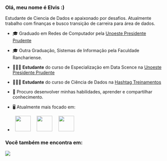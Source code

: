 ### Olá, meu nome é Elvis :)
Estudante de Ciencia de Dados e apaixonado por desafios. Atualmente trabalho com finanças e busco transição de carreira para área de dados.

- 🎓 Graduado em Redes de Computador pela <a href="https://www.unoeste.br/"> Unoeste Presidente Prudente </a>
- 🎓 Outra Graduação, Sistemas de Informação pela Faculdade Ranchariense.
- 👨🏻‍💻 **Estudante** do curso de Especialização em Data Scence na <a href="https://www.unoeste.br/pos/data-science/"> Unoeste Presidente Prudente </a>
- 👨🏻‍💻 **Estudante** do curso de Ciência de Dados na <a href="https://www.hashtagtreinamentos.com/curso-ciencia-de-dados/"> Hashtag Treinamentos </a>
- 🤔 Procuro desenvolver minhas habilidades, aprender e compartilhar conhecimento.

- 🖥️ Atualmente mais focado em:

- <div display="inline">
  &nbsp;&nbsp;<img src="https://cdn.jsdelivr.net/gh/devicons/devicon/icons/python/python-original.svg" width="50" />&nbsp;&nbsp;
  &nbsp;&nbsp;<img src="https://cdn.jsdelivr.net/gh/devicons/devicon/icons/r/r-original.svg" width="50" />&nbsp;&nbsp;
  &nbsp;&nbsp;<img src="https://cdn.jsdelivr.net/gh/devicons/devicon@latest/icons/azuresqldatabase/azuresqldatabase-original.svg" width="50" />&nbsp;&nbsp;
</div>

### Você também me encontra em:
<a href="https://www.linkedin.com/in/elvis-dantas/">
  <img src="https://img.shields.io/badge/linkedin-%230077B5.svg?style=for-the-badge&logo=linkedin&logoColor=white">
</a>
